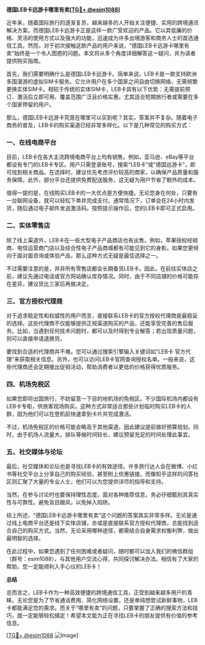 **德国LEB卡远游卡哪里有卖[[TG💪+ @esim1088](https://t.me/s/esim1088)]**

近年来，随着国际旅行的逐渐复苏，越来越多的人开始关注便捷、实用的跨境通讯解决方案。而德国LEB卡远游卡正是这样一款广受欢迎的产品。它以其低廉的价格、灵活的使用方式以及强大的功能，迅速成为许多出境游客和商务人士的首选通信工具。然而，对于初次接触这款产品的用户来说，“德国LEB卡远游卡哪里有卖”始终是一个令人困惑的问题。本文将从多个角度详细解答这一疑问，并为读者提供购买指南。

首先，我们需要明确什么是德国LEB卡远游卡。简单来说，LEB卡是一款支持欧洲多国漫游的虚拟SIM卡服务。它允许用户在多个国家之间自由切换网络，无需频繁更换实体SIM卡。相较于传统的实体SIM卡，LEB卡具有以下优势：无需提前预订、激活后立即可用、覆盖范围广泛且价格实惠。尤其适合短期旅行者或需要在多个国家停留的用户。

那么，德国LEB卡远游卡究竟在哪里可以买到呢？其实，答案并不复杂。随着电子商务的普及，LEB卡的购买渠道已经非常多样化。以下是几种常见的购买方式：

### 一、在线电商平台

目前，LEB卡在各大主流跨境电商平台上均有销售。例如，亚马逊、eBay等平台都设有专门的LEB卡专区。用户只需登录账号，搜索“LEB卡”或“德国远游卡”，即可找到相关商品。在选择时，建议优先考虑评价较高的商家，以确保产品质量和服务保障。此外，部分平台还提供免费配送服务，这无疑为用户节省了额外的成本。

值得一提的是，在线购买LEB卡的一大优点是方便快捷。无论您身在何处，只要有一台联网设备，就可以轻松下单并完成支付。通常情况下，订单会在24小时内发货，随后通过电子邮件发送激活码。按照提示操作后，您的LEB卡即可正式启用。

### 二、实体零售店

除了线上渠道外，LEB卡在一些大型电子产品商店也有出售。例如，苹果授权经销商、电信运营商门店以及综合性电子产品商城都有可能见到它的身影。如果您更倾向于面对面咨询或体验产品，那么这种方式无疑是最佳选择之一。

不过需要注意的是，并非所有零售店都会长期备货LEB卡。因此，在前往实体店之前，建议先通过电话或官方网站确认库存情况。同时，由于不同店铺的价格可能存在差异，建议货比三家后再做决定。

### 三、官方授权代理商

对于追求稳定性和权威性的用户而言，直接联系LEB卡的官方授权代理商是最稳妥的选择。这些代理商不仅能够提供正规渠道购买的产品，还能享受完善的售后服务。比如，当遇到任何技术问题时，都可以及时得到专业解答；若出现质量问题，则可以直接申请退换货。

要找到合适的代理商并不难。您可以通过搜索引擎输入关键词如“LEB卡 官方代理”来获取相关信息。另外，也可以访问LEB卡官网查询授权名单。一般来说，这些代理商还会定期推出促销活动，帮助消费者以更低的价格获得优质服务。

### 四、机场免税区

如果您即将出国旅行，不妨留意一下目的地机场的免税区。不少国际机场内都设有LEB卡专柜，供旅客现场购买。这种方式非常适合那些计划临时购买LEB卡的人群，因为他们可以在登机前快速拿到卡片并完成激活。

不过，机场免税区的价格可能会略高于其他渠道，因此建议提前做好预算规划。同时，由于机场人流量大，排队等候时间较长，建议预留充足的时间处理此事宜。

### 五、社交媒体与论坛

最后，社交媒体和论坛也是寻找LEB卡的有效途径。许多旅行达人会在微博、小红书等社交平台上分享自己的购买经验，甚至附上优惠链接。而像知乎这样的问答社区则汇聚了大量的专业人士，他们可以为您提供详尽的指导和支持。

当然，在参与讨论时也要保持理性态度。面对各种推荐信息，务必仔细甄别其真实性与可靠性。避免盲目跟风，以免掉入陷阱。

综上所述，“德国LEB卡远游卡哪里有卖”这个问题的答案其实非常多样。无论是通过线上电商平台还是线下实体店铺，亦或是直接联系官方授权代理商，总能找到适合自己的购买方式。当然，无论采用哪种途径，都需结合自身需求权衡利弊，做出最明智的选择。

在此过程中，如果您遇到了任何困难或者疑问，随时都可以加入我们的微信群组（群号：esim1088），与其他用户交流心得，共同探讨解决办法。相信有了大家的帮助，您一定能顺利入手心仪的LEB卡！

**总结**

总而言之，LEB卡作为一种高效便捷的跨境通信工具，正受到越来越多用户的青睐。无论您是为了节省通话费用、简化网络设置，还是单纯想尝试新鲜事物，LEB卡都能满足您的需求。而关于“哪里有卖”的问题，只要掌握了正确的搜索方法和技巧，就一定能够轻松搞定！希望本文能为正在寻找LEB卡的朋友提供有价值的参考信息。

[[TG💪+ @esim1088](https://t.me/s/esim1088) ![Image](https://i.postimg.cc/4NQfJmqS/Snipaste-2025-05-13-00-14-12.png)]